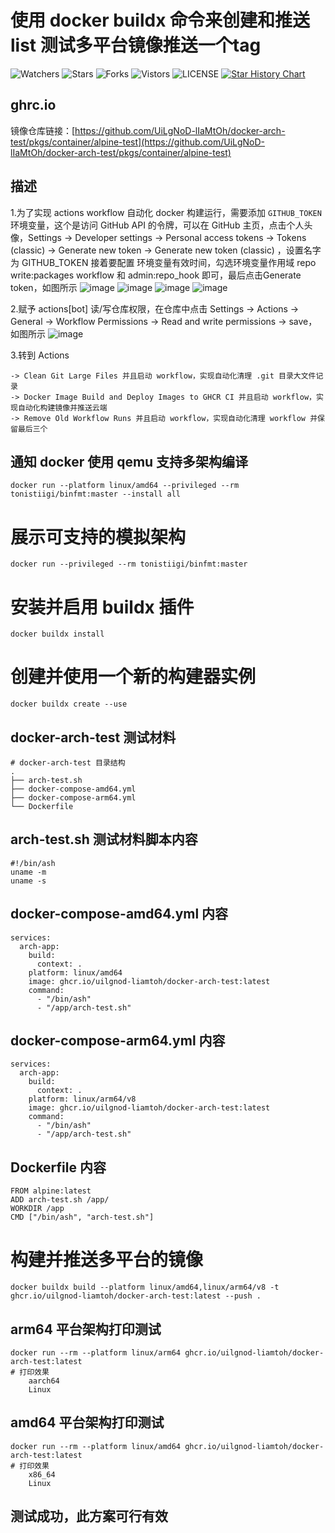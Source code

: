 # 使用 docker buildx 命令来创建和推送 list 测试多平台镜像推送一个tag  
![Watchers](https://img.shields.io/github/watchers/UiLgNoD-lIaMtOh/docker-arch-test) ![Stars](https://img.shields.io/github/stars/UiLgNoD-lIaMtOh/docker-arch-test) ![Forks](https://img.shields.io/github/forks/UiLgNoD-lIaMtOh/docker-arch-test) ![Vistors](https://visitor-badge.laobi.icu/badge?page_id=UiLgNoD-lIaMtOh.docker-arch-test) ![LICENSE](https://img.shields.io/badge/license-CC%20BY--SA%204.0-green.svg)
<a href="https://star-history.com/#UiLgNoD-lIaMtOh/docker-arch-test&Date">
  <picture>
    <source media="(prefers-color-scheme: dark)" srcset="https://api.star-history.com/svg?repos=UiLgNoD-lIaMtOh/docker-arch-test&type=Date&theme=dark" />
    <source media="(prefers-color-scheme: light)" srcset="https://api.star-history.com/svg?repos=UiLgNoD-lIaMtOh/docker-arch-test&type=Date" />
    <img alt="Star History Chart" src="https://api.star-history.com/svg?repos=UiLgNoD-lIaMtOh/docker-arch-test&type=Date" />
  </picture>
</a>

## ghrc.io
镜像仓库链接：[https://github.com/UiLgNoD-lIaMtOh/docker-arch-test/pkgs/container/alpine-test](https://github.com/UiLgNoD-lIaMtOh/docker-arch-test/pkgs/container/alpine-test)

## 描述
1.为了实现 actions workflow 自动化 docker 构建运行，需要添加 `GITHUB_TOKEN` 环境变量，这个是访问 GitHub API 的令牌，可以在 GitHub 主页，点击个人头像，Settings -> Developer settings -> Personal access tokens -> Tokens (classic) -> Generate new token -> Generate new token (classic) ，设置名字为 GITHUB_TOKEN 接着要配置 环境变量有效时间，勾选环境变量作用域 repo write:packages workflow 和 admin:repo_hook 即可，最后点击Generate token，如图所示
![image](https://github.com/user-attachments/assets/8f56f08d-ceee-49dd-98c9-7ba011cb54c5)
![image](https://github.com/user-attachments/assets/f42a92e9-f2e6-4424-8196-9802ace4ac5e)
![image](https://github.com/user-attachments/assets/e09dde46-c141-4782-a3c0-ead3939c4df2)
![image](https://github.com/user-attachments/assets/21d2a910-a436-4ae2-972b-6fd05364f29d)  

2.赋予 actions[bot] 读/写仓库权限，在仓库中点击 Settings -> Actions -> General -> Workflow Permissions -> Read and write permissions -> save，如图所示
![image](https://github.com/user-attachments/assets/2faa1a40-9891-4914-ace7-d5d23434b4bb)

3.转到 Actions  

    -> Clean Git Large Files 并且启动 workflow，实现自动化清理 .git 目录大文件记录  
    -> Docker Image Build and Deploy Images to GHCR CI 并且启动 workflow，实现自动化构建镜像并推送云端  
    -> Remove Old Workflow Runs 并且启动 workflow，实现自动化清理 workflow 并保留最后三个  

## 通知 docker 使用 qemu 支持多架构编译
    docker run --platform linux/amd64 --privileged --rm tonistiigi/binfmt:master --install all

# 展示可支持的模拟架构
    docker run --privileged --rm tonistiigi/binfmt:master

# 安装并启用 buildx 插件
    docker buildx install

# 创建并使用一个新的构建器实例
    docker buildx create --use

## docker-arch-test 测试材料
    # docker-arch-test 目录结构
    .
    ├── arch-test.sh
    ├── docker-compose-amd64.yml
    ├── docker-compose-arm64.yml
    └── Dockerfile

## arch-test.sh 测试材料脚本内容
    #!/bin/ash
    uname -m
    uname -s

## docker-compose-amd64.yml 内容
    services:
      arch-app:
        build:
          context: .
        platform: linux/amd64
        image: ghcr.io/uilgnod-liamtoh/docker-arch-test:latest
        command:
          - "/bin/ash"
          - "/app/arch-test.sh"

## docker-compose-arm64.yml 内容
    services:
      arch-app:
        build:
          context: .
        platform: linux/arm64/v8
        image: ghcr.io/uilgnod-liamtoh/docker-arch-test:latest
        command:
          - "/bin/ash"
          - "/app/arch-test.sh"
          
## Dockerfile 内容
    FROM alpine:latest
    ADD arch-test.sh /app/
    WORKDIR /app
    CMD ["/bin/ash", "arch-test.sh"]
    
# 构建并推送多平台的镜像
    docker buildx build --platform linux/amd64,linux/arm64/v8 -t ghcr.io/uilgnod-liamtoh/docker-arch-test:latest --push .

## arm64 平台架构打印测试
    docker run --rm --platform linux/arm64 ghcr.io/uilgnod-liamtoh/docker-arch-test:latest
    # 打印效果
        aarch64
        Linux

## amd64 平台架构打印测试
    docker run --rm --platform linux/amd64 ghcr.io/uilgnod-liamtoh/docker-arch-test:latest
    # 打印效果
        x86_64
        Linux

## 测试成功，此方案可行有效
